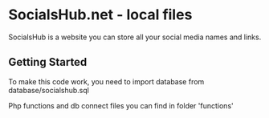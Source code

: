 # SocialsHub.net - local files
SocialsHub is a website you can store all your social media names and links.

## Getting Started
To make this code work, you need to import database from database/socialshub.sql

Php functions and db connect files you can find in folder 'functions'
